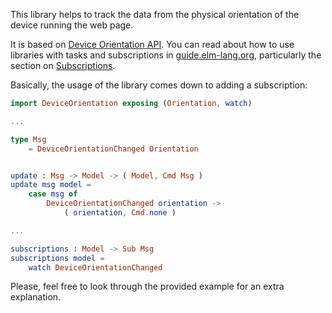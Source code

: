 This library helps to track the data from the physical orientation of the device running the web page.

It is based on [Device Orientation API](https://developer.mozilla.org/en-US/docs/Web/API/DeviceOrientationEvent). You can read about how to use libraries with tasks and subscriptions in [guide.elm-lang.org](guide.elm-lang.org), particularly the section on [Subscriptions](https://guide.elm-lang.org/architecture/effects/).

Basically, the usage of the library comes down to adding a subscription:

```elm
import DeviceOrientation exposing (Orientation, watch)

...

type Msg
    = DeviceOrientationChanged Orientation


update : Msg -> Model -> ( Model, Cmd Msg )
update msg model =
    case msg of
        DeviceOrientationChanged orientation ->
            ( orientation, Cmd.none )

...

subscriptions : Model -> Sub Msg
subscriptions model =
    watch DeviceOrientationChanged

```

Please, feel free to look through the provided example for an extra explanation.
